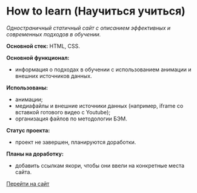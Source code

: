 # How to learn (Научиться учиться)
_Одностраничный статичный сайт с описанием эффективных и современных подходов в обучении._

**Основной стек:** HTML, CSS.

**Основной функционал:**
* информация о подходах в обучении с использованием анимации и внешних источников данных.

**Использованы:**
* анимации;
* медиафайлы и внешние источники данных (например, iframe со вставкой готового видео с Youtube);
* организация файлов по методологии БЭМ.

**Статус проекта:**
* проект не завершен, планируются доработки.

**Планы на доработку:**
* добавить ссылкам якори, чтобы они ввели на конкретные места сайта.

[Перейти на сайт](https://nadineplatonova.github.io/how-to-learn)
